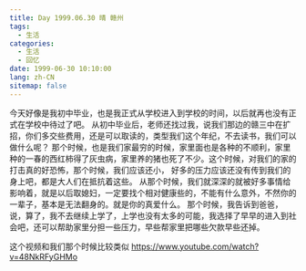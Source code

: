 ```yaml
---
title: Day 1999.06.30 晴 赣州
tags:
  - 生活
categories:
  - 生活
  - 回忆
date: 1999-06-30 10:10:00
lang: zh-CN
sitemap: false
---
```

今天好像是我初中毕业，也是我正式从学校进入到学校的时间，以后就再也没有正式在学校中待过了吧。
从初中毕业后，老师还找过我，说我们那边的赣三中在扩招，你们多交些费用，还是可以取读的，类型我们这个年纪，不去读书，我们可以做什么呢？
那个时候，也是我们家最穷的时候，家里面也是各种的不顺利，家里种的一春的西红柿得了灰虫病，家里养的猪也死了不少。这个时候，对我们的家的打击真的好恐怖，那个时候，我们应该还小，
好多的压力应该还没有传到我们的身上吧，都是大人们在抵抗着这些。
从那个时候，我们就深深的就被好多事情给影响着，就是以后取媳妇，一定要找个相对健康些的，不能有什么意外，不然你的一辈子，基本是无法翻身的。就是你的真爱什么。
那个时候，我告诉到爸爸，说，算了，我不去继续上学了，上学也没有太多的可能，我选择了早早的进入到社会吧，还可以帮助家里分担一些压力，早些帮家里把哪些欠款早些还掉。

这个视频和我们那个时候比较类似 https://www.youtube.com/watch?v=48NkRFyGHMo